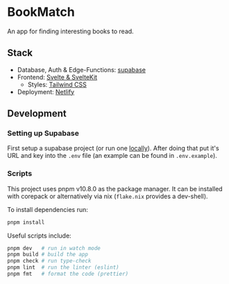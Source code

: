 # BookMatch
An app for finding interesting books to read.

## Stack
- Database, Auth & Edge-Functions: [supabase](https://supabase.com/)
- Frontend: [Svelte & SvelteKit](https://svelte.dev/)
  - Styles: [Tailwind CSS](https://tailwindcss.com/)
- Deployment: [Netlify](https://www.netlify.com/)

## Development
### Setting up Supabase
First setup a supabase project (or run one
[locally](https://supabase.com/docs/reference/cli/supabase-start)). After doing
that put it's URL and key into the `.env` file (an example can be found in
`.env.example`).

### Scripts
This project uses pnpm v10.8.0 as the package manager. It can be installed with
corepack or alternatively via nix (`flake.nix` provides a dev-shell).

To install dependencies run:
```sh
pnpm install
```

Useful scripts include:
```sh
pnpm dev   # run in watch mode
pnpm build # build the app
pnpm check # run type-check
pnpm lint  # run the linter (eslint)
pnpm fmt   # format the code (prettier)
```
